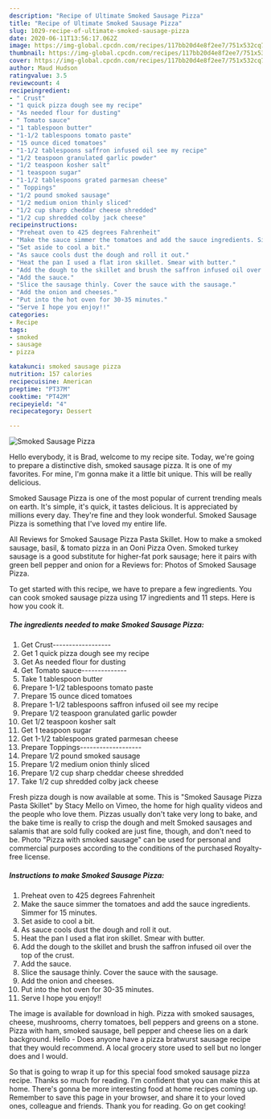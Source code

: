 ```yaml
---
description: "Recipe of Ultimate Smoked Sausage Pizza"
title: "Recipe of Ultimate Smoked Sausage Pizza"
slug: 1029-recipe-of-ultimate-smoked-sausage-pizza
date: 2020-06-11T13:56:17.062Z
image: https://img-global.cpcdn.com/recipes/117bb20d4e8f2ee7/751x532cq70/smoked-sausage-pizza-recipe-main-photo.jpg
thumbnail: https://img-global.cpcdn.com/recipes/117bb20d4e8f2ee7/751x532cq70/smoked-sausage-pizza-recipe-main-photo.jpg
cover: https://img-global.cpcdn.com/recipes/117bb20d4e8f2ee7/751x532cq70/smoked-sausage-pizza-recipe-main-photo.jpg
author: Maud Hudson
ratingvalue: 3.5
reviewcount: 4
recipeingredient:
- " Crust"
- "1 quick pizza dough see my recipe"
- "As needed flour for dusting"
- " Tomato sauce"
- "1 tablespoon butter"
- "1-1/2 tablespoons tomato paste"
- "15 ounce diced tomatoes"
- "1-1/2 tablespoons saffron infused oil see my recipe"
- "1/2 teaspoon granulated garlic powder"
- "1/2 teaspoon kosher salt"
- "1 teaspoon sugar"
- "1-1/2 tablespoons grated parmesan cheese"
- " Toppings"
- "1/2 pound smoked sausage"
- "1/2 medium onion thinly sliced"
- "1/2 cup sharp cheddar cheese shredded"
- "1/2 cup shredded colby jack cheese"
recipeinstructions:
- "Preheat oven to 425 degrees Fahrenheit"
- "Make the sauce simmer the tomatoes and add the sauce ingredients. Simmer for 15 minutes."
- "Set aside to cool a bit."
- "As sauce cools dust the dough and roll it out."
- "Heat the pan I used a flat iron skillet. Smear with butter."
- "Add the dough to the skillet and brush the saffron infused oil over the top of the crust."
- "Add the sauce."
- "Slice the sausage thinly. Cover the sauce with the sausage."
- "Add the onion and cheeses."
- "Put into the hot oven for 30-35 minutes."
- "Serve I hope you enjoy!!"
categories:
- Recipe
tags:
- smoked
- sausage
- pizza

katakunci: smoked sausage pizza 
nutrition: 157 calories
recipecuisine: American
preptime: "PT37M"
cooktime: "PT42M"
recipeyield: "4"
recipecategory: Dessert

---
```



![Smoked Sausage Pizza](https://img-global.cpcdn.com/recipes/117bb20d4e8f2ee7/751x532cq70/smoked-sausage-pizza-recipe-main-photo.jpg)

Hello everybody, it is Brad, welcome to my recipe site. Today, we're going to prepare a distinctive dish, smoked sausage pizza. It is one of my favorites. For mine, I'm gonna make it a little bit unique. This will be really delicious.

Smoked Sausage Pizza is one of the most popular of current trending meals on earth. It's simple, it's quick, it tastes delicious. It is appreciated by millions every day. They're fine and they look wonderful. Smoked Sausage Pizza is something that I've loved my entire life.

All Reviews for Smoked Sausage Pizza Pasta Skillet. How to make a smoked sausage, basil, &amp; tomato pizza in an Ooni Pizza Oven. Smoked turkey sausage is a good substitute for higher-fat pork sausage; here it pairs with green bell pepper and onion for a Reviews for: Photos of Smoked Sausage Pizza.


To get started with this recipe, we have to prepare a few ingredients. You can cook smoked sausage pizza using 17 ingredients and 11 steps. Here is how you cook it.

<!--inarticleads1-->

##### The ingredients needed to make Smoked Sausage Pizza:

1. Get  Crust------------------
1. Get 1 quick pizza dough see my recipe
1. Get As needed flour for dusting
1. Get  Tomato sauce--------------
1. Take 1 tablespoon butter
1. Prepare 1-1/2 tablespoons tomato paste
1. Prepare 15 ounce diced tomatoes
1. Prepare 1-1/2 tablespoons saffron infused oil see my recipe
1. Prepare 1/2 teaspoon granulated garlic powder
1. Get 1/2 teaspoon kosher salt
1. Get 1 teaspoon sugar
1. Get 1-1/2 tablespoons grated parmesan cheese
1. Prepare  Toppings-------------------
1. Prepare 1/2 pound smoked sausage
1. Prepare 1/2 medium onion thinly sliced
1. Prepare 1/2 cup sharp cheddar cheese shredded
1. Take 1/2 cup shredded colby jack cheese


Fresh pizza dough is now available at some. This is &#34;Smoked Sausage Pizza Pasta Skillet&#34; by Stacy Mello on Vimeo, the home for high quality videos and the people who love them. Pizzas usually don&#39;t take very long to bake, and the bake time is really to crisp the dough and melt Smoked sausages and salamis that are sold fully cooked are just fine, though, and don&#39;t need to be. Photo &#34;Pizza with smoked sausage&#34; can be used for personal and commercial purposes according to the conditions of the purchased Royalty-free license. 

<!--inarticleads2-->

##### Instructions to make Smoked Sausage Pizza:

1. Preheat oven to 425 degrees Fahrenheit
1. Make the sauce simmer the tomatoes and add the sauce ingredients. Simmer for 15 minutes.
1. Set aside to cool a bit.
1. As sauce cools dust the dough and roll it out.
1. Heat the pan I used a flat iron skillet. Smear with butter.
1. Add the dough to the skillet and brush the saffron infused oil over the top of the crust.
1. Add the sauce.
1. Slice the sausage thinly. Cover the sauce with the sausage.
1. Add the onion and cheeses.
1. Put into the hot oven for 30-35 minutes.
1. Serve I hope you enjoy!!


The image is available for download in high. Pizza with smoked sausages, cheese, mushrooms, cherry tomatoes, bell peppers and greens on a stone. Pizza with ham, smoked sausage, bell pepper and cheese lies on a dark background. Hello - Does anyone have a pizza bratwurst sausage recipe that they would recommend. A local grocery store used to sell but no longer does and I would. 

So that is going to wrap it up for this special food smoked sausage pizza recipe. Thanks so much for reading. I'm confident that you can make this at home. There's gonna be more interesting food at home recipes coming up. Remember to save this page in your browser, and share it to your loved ones, colleague and friends. Thank you for reading. Go on get cooking!
